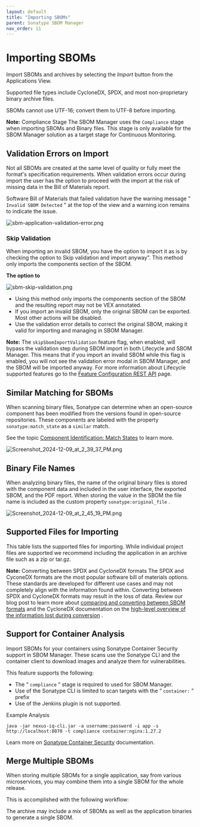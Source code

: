 ```yaml
---
layout: default
title: "Importing SBOMs"
parent: Sonatype SBOM Manager
nav_order: 11
---
```


# Importing SBOMs

Import SBOMs and archives by selecting the *Import* button from the Applications View.

Supported file types include CycloneDX, SPDX, and most non-proprietary binary archive files.

SBOMs cannot use UTF-16; convert them to UTF-8 before importing.

**Note:** Compliance Stage The SBOM Manager uses the `Compliance` stage when importing SBOMs and Binary files. This stage is only available for the SBOM Manager solution as a target stage for Continuous Monitoring.

## Validation Errors on Import

Not all SBOMs are created at the same level of quality or fully meet the format's specification requirements. When validation errors occur during import the user has the option to proceed with the import at the risk of missing data in the Bill of Materials report.

Software Bill of Materials that failed validation have the warning message " `Invalid SBOM Detected` " at the top of the view and a warning icon remains to indicate the issue.

![sbm-application-validation-error.png](/docs-at-surgery-poc/assets/images/uuid-6d1f5c57-6bbd-eb43-ebe6-0f58b74e2477.png)

### Skip Validation

When importing an invalid SBOM, you have the option to import it as is by checking the option to Skip validation and import anyway". This method only imports the components section of the SBOM.

**The option to**

![sbm-skip-validation.png](/docs-at-surgery-poc/assets/images/uuid-d11d1b21-9316-3613-bfeb-5ed775625115.png)

- Using this method only imports the components section of the SBOM and the resulting report may not be VEX annotated.
- If you import an invalid SBOM, only the original SBOM can be exported. Most other actions will be disabled.
- Use the validation error details to correct the original SBOM, making it valid for importing and managing in SBOM Manager.

**Note:** The `skipSbomImportValidation` feature flag, when enabled, will bypass the validation step during SBOM import in both Lifecycle and SBOM Manager. This means that if you import an invalid SBOM while this flag is enabled, you will not see the validation error modal in SBOM Manager, and the SBOM will be imported anyway. For more information about Lifecycle supported features go to the [Feature Configuration REST API](#UUID-c0e9fb56-7cb8-d415-9ee3-451a5bc9fd97) page.

## Similar Matching for SBOMs

When scanning binary files, Sonatype can determine when an open-source component has been modified from the versions found in open-source repositories. These components are labeled with the property `sonatype:match_state` as a `similar` match.

See the topic [Component Identification: Match States](#UUID-c8a1f963-f80b-dd2f-ca31-eac799d3267e_id_ComponentIdentification-matchstateMatchStates) to learn more.

![Screenshot_2024-12-09_at_2_39_37_PM.png](/docs-at-surgery-poc/assets/images/uuid-1872f6fd-76df-05d0-8d6b-133eb7fd5561.png)

## Binary File Names

When analyzing binary files, the name of the original binary files is stored with the component data and included in the user interface, the exported SBOM, and the PDF report. When storing the value in the SBOM the file name is included as the custom property `sonatype:original_file` .

![Screenshot_2024-12-09_at_2_45_19_PM.png](/docs-at-surgery-poc/assets/images/uuid-64e223ef-5e8a-2347-d511-7fbe03443a10.png)

## Supported Files for Importing

This table lists the supported files for importing. While individual project files are supported we recommend including the application in an archive file such as a zip or tar.gz.

**Note:** Converting between SPDX and CycloneDX formats The SPDX and CyconeDX formats are the most popular software bill of materials options. These standards are developed for different use cases and may not completely align with the information found within. Converting between SPDX and CycloneDX formats may result in the loss of data. Review our blog post to learn more about [comparing and converting between SBOM formats](https://www.sonatype.com/blog/how-to-convert-your-sbom-between-spdx-and-cyclonedx-formats) and the CycloneDX documentation on the [high-level overview of the information lost during conversion](https://github.com/CycloneDX/cyclonedx-dotnet-library#high-level-overview-of-information-lost-during-conversion) .

## Support for Container Analysis

Import SBOMs for your containers using Sonatype Container Security support in SBOM Manager. These scans use the Sonatype CLI and the container client to download images and analyze them for vulnerabilities.

This feature supports the following:

- The “ `compliance` ” stage is required to used for SBOM Manager.
- Use of the Sonatype CLI is limited to scan targets with the “ `container:` ” prefix
- Use of the Jenkins plugin is not supported.

Example Analysis

```
java -jar nexus-iq-cli.jar -a username:password -i app -s http://localhost:8070 -t compliance container:nginx:1.27.2
```

Learn more on [Sonatype Container Security](#UUID-256fe272-31f8-babd-fac3-f39c0503cfae) documentation.

## Merge Multiple SBOMs

When storing multiple SBOMs for a single application, say from various microservices, you may combine them into a single SBOM for the whole release.

This is accomplished with the following workflow:

The archive may include a mix of SBOMs as well as the application binaries to generate a single SBOM.

